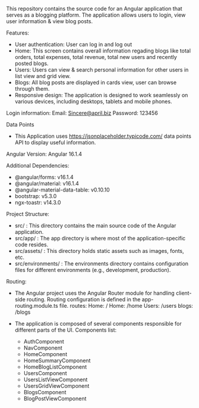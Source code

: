 This repository contains the source code for an Angular application that serves as a blogging platform. The application allows users to login, view user information & view blog posts.

Features:
- User authentication: User can log in and log out
- Home: This screen contains overall information regading blogs like total orders, total expenses, total revenue,  total new users and recently posted blogs.
- Users: Users can view & search personal information for other users in list view and grid view.
- Blogs: All blog posts are displayed in cards view, user can browse through them.
- Responsive design: The application is designed to work seamlessly on various devices, including desktops, tablets and mobile phones.

Login information:
Email: Sincere@april.biz
Password: 123456

Data Points
- This Application uses https://jsonplaceholder.typicode.com/ data points API to display useful information.

Angular Version: 
Angular 16.1.4

Additional Dependencies:
- @angular/forms: v16.1.4
- @angular/material: v16.1.4
- @angular-material-data-table: v0.10.10
- bootstrap: v5.3.0
- ngx-toastr: v14.3.0

Project Structure:
- src/ : This directory contains the main source code of the Angular application.
- src/app/ : The app directory is where most of the application-specific code resides.
- src/assets/ : This directory holds static assets such as images, fonts, etc.
- src/environments/ : The environments directory contains configuration files for different environments (e.g., development, production).

Routing:
- The Angular project uses the Angular Router module for handling client-side routing. Routing configuration is defined in the app-routing.module.ts file.
	routes:
		Home: /
		Home: /home
		Users: /users
		blogs: /blogs

- The application is composed of several components responsible for different parts of the UI.
Components list:
	- AuthComponent
	- NavComponent
	- HomeComponent
	- HomeSummaryComponent
	- HomeBlogListComponent
	- UsersComponent
	- UsersListViewComponent
	- UsersGridViewComponent
	- BlogsComponent
	- BlogPostViewComponent